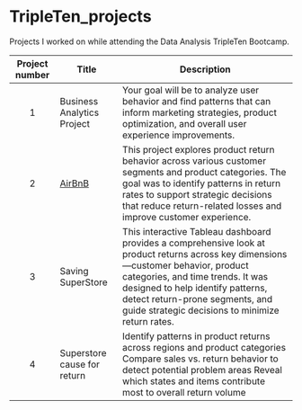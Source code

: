 # TripleTen_projects
Projects I worked on while attending the Data Analysis TripleTen Bootcamp.


| Project number | Title | Description |
| :-----------: | ----------- |----------- |
| 1 | Business Analytics Project | Your goal will be to analyze user behavior and find patterns that can inform marketing strategies, product optimization, and overall user experience improvements. |
| 2 | [AirBnB](https://github.com/zarina-perez/TripleTen_projects/tree/main/02-EDA_project) | This project explores product return behavior across various customer segments and product categories. The goal was to identify patterns in return rates to support strategic decisions that reduce return-related losses and improve customer experience. |
| 3 | Saving SuperStore | This interactive Tableau dashboard provides a comprehensive look at product returns across key dimensions—customer behavior, product categories, and time trends. It was designed to help identify patterns, detect return-prone segments, and guide strategic decisions to minimize return rates. |
| 4 | Superstore cause for return | Identify patterns in product returns across regions and product categories Compare sales vs. return behavior to detect potential problem areas Reveal which states and items contribute most to overall return volume |
